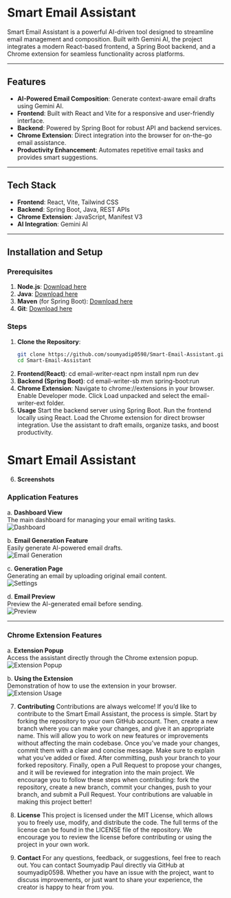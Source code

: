 # Smart Email Assistant

Smart Email Assistant is a powerful AI-driven tool designed to streamline email management and composition. Built with Gemini AI, the project integrates a modern React-based frontend, a Spring Boot backend, and a Chrome extension for seamless functionality across platforms.

---

## Features
- **AI-Powered Email Composition**: Generate context-aware email drafts using Gemini AI.
- **Frontend**: Built with React and Vite for a responsive and user-friendly interface.
- **Backend**: Powered by Spring Boot for robust API and backend services.
- **Chrome Extension**: Direct integration into the browser for on-the-go email assistance.
- **Productivity Enhancement**: Automates repetitive email tasks and provides smart suggestions.


---

## Tech Stack
- **Frontend**: React, Vite, Tailwind CSS
- **Backend**: Spring Boot, Java, REST APIs
- **Chrome Extension**: JavaScript, Manifest V3
- **AI Integration**: Gemini AI

---

## Installation and Setup

### Prerequisites
1. **Node.js**: [Download here](https://nodejs.org/)
2. **Java**: [Download here](https://www.oracle.com/java/technologies/javase-downloads.html)
3. **Maven** (for Spring Boot): [Download here](https://maven.apache.org/)
4. **Git**: [Download here](https://git-scm.com/)

### Steps
1. **Clone the Repository**:
   ```bash
   git clone https://github.com/soumyadip0598/Smart-Email-Assistant.git
   cd Smart-Email-Assistant
2. **Frontend(React)**:
   cd email-writer-react
   npm install
   npm run dev
3. **Backend (Spring Boot)**:
   cd email-writer-sb
   mvn spring-boot:run
4. **Chrome Extension**:
   Navigate to chrome://extensions in your browser.
   Enable Developer mode.
   Click Load unpacked and select the email-writer-ext folder.
5. **Usage**
   Start the backend server using Spring Boot.
   Run the frontend locally using React.
   Load the Chrome extension for direct browser integration.
   Use the assistant to draft emails, organize tasks, and boost productivity.
# Smart Email Assistant  

6. **Screenshots**  

### Application Features  

a. **Dashboard View**  
   The main dashboard for managing your email writing tasks.  
   ![Dashboard](./screenshots/app_dashboard.png)

b. **Email Generation Feature**  
   Easily generate AI-powered email drafts.  
   ![Email Generation](./screenshots/app_features.png)

c. **Generation Page**  
   Generating an email by uploading original email content.  
   ![Settings](./screenshots/dummy_email.png)

d. **Email Preview**  
   Preview the AI-generated email before sending.  
   ![Preview](./screenshots/email_generation.png)

---

### Chrome Extension Features  

a. **Extension Popup**  
   Access the assistant directly through the Chrome extension popup.  
   ![Extension Popup](./screenshots/extension_pop-up.png)

b. **Using the Extension**  
   Demonstration of how to use the extension in your browser.  
   ![Extension Usage](./screenshots/extension_usage.png)

7. **Contributing**
Contributions are always welcome! If you’d like to contribute to the Smart Email Assistant, the process is simple. Start by forking the repository to your own GitHub account. Then, create a new branch where you can make your changes, and give it an appropriate name. This will allow you to work on new features or improvements without affecting the main codebase.
Once you’ve made your changes, commit them with a clear and concise message. Make sure to explain what you’ve added or fixed. After committing, push your branch to your forked repository. Finally, open a Pull Request to propose your changes, and it will be reviewed for integration into the main project.
We encourage you to follow these steps when contributing: fork the repository, create a new branch, commit your changes, push to your branch, and submit a Pull Request. Your contributions are valuable in making this project better!

8. **License**
This project is licensed under the MIT License, which allows you to freely use, modify, and distribute the code. The full terms of the license can be found in the LICENSE file of the repository. We encourage you to review the license before contributing or using the project in your own work.

9. **Contact**
For any questions, feedback, or suggestions, feel free to reach out. You can contact Soumyadip Paul directly via GitHub at soumyadip0598. Whether you have an issue with the project, want to discuss improvements, or just want to share your experience, the creator is happy to hear from you.
